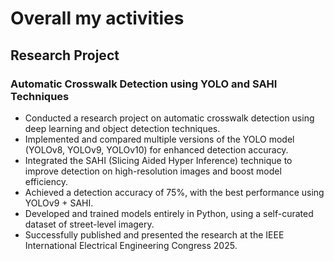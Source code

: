 # **Overall my activities**

## **Research  Project**
### **Automatic Crosswalk Detection using YOLO and SAHI Techniques**
* Conducted a research project on automatic crosswalk detection using deep learning and object detection techniques.
* Implemented and compared multiple versions of the YOLO model (YOLOv8, YOLOv9, YOLOv10) for enhanced detection accuracy.
* Integrated the SAHI (Slicing Aided Hyper Inference) technique to improve detection on high-resolution images and boost model efficiency.
* Achieved a detection accuracy of 75%, with the best performance using YOLOv9 + SAHI.
* Developed and trained models entirely in Python, using a self-curated dataset of street-level imagery.
* Successfully published and presented the research at the IEEE International Electrical Engineering Congress 2025.